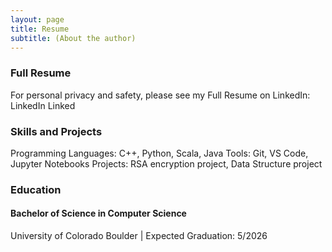 ```yaml
---
layout: page
title: Resume
subtitle: (About the author)
---
```



### Full Resume

For personal privacy and safety, please see my Full Resume on LinkedIn: LinkedIn Linked



### Skills and Projects

Programming Languages: C++, Python, Scala, Java
Tools: Git, VS Code, Jupyter Notebooks
Projects: RSA encryption project, Data Structure project


### Education

#### Bachelor of Science in Computer Science
 University of Colorado Boulder | Expected Graduation: 5/2026



